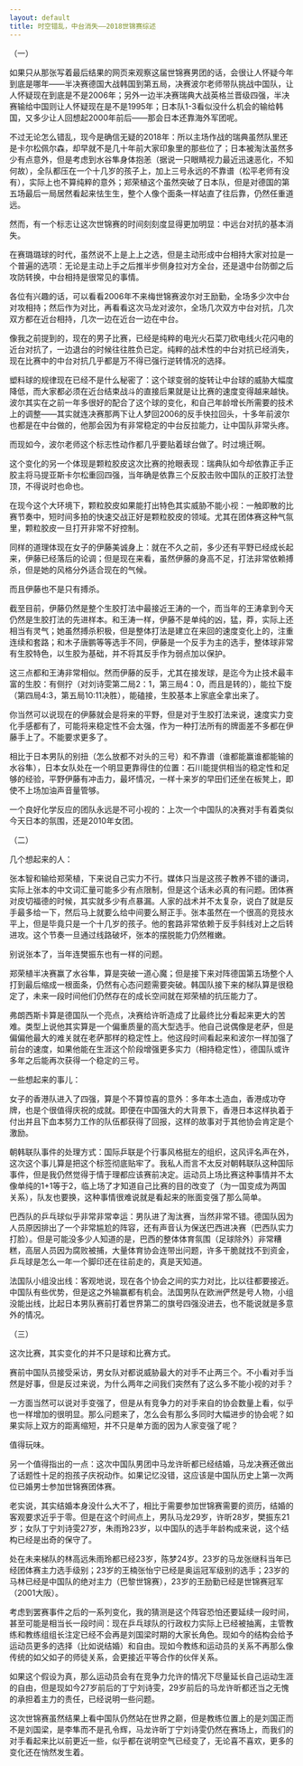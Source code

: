 ```yaml
---
layout: default
title: 时空错乱，中台消失——2018世锦赛综述
---
```


（一）

如果只从那张写着最后结果的网页来观察这届世锦赛男团的话，会很让人怀疑今年到底是哪年——半决赛德国大战韩国到第五局，决赛波尔老师带队挑战中国队，让人怀疑现在到底是不是2006年；另外一边半决赛瑞典大战英格兰晋级四强，半决赛输给中国则让人怀疑现在是不是1995年；日本队1-3看似没什么机会的输给韩国，又多少让人回想起2000年前后——那会日本还靠海外军团呢。

不过无论怎么错乱，现今是确信无疑的2018年：所以主场作战的瑞典虽然队里还是卡尔松佩尔森，却早就不是几十年前大家印象里的那些位了；日本被淘汰虽然多少有点意外，但是考虑到水谷隼身体抱恙（据说一只眼睛视力最近迅速恶化，不知何故），全队都压在一个十几岁的孩子上，加上三号永远的不靠谱（松平老师有没有），实际上也不算纯粹的意外；郑荣植这个虽然突破了日本队，但是对德国的第五场最后一局居然看起来怯生生，整个人像个面条一样站直了往后靠，仍然任重道远。

然而，有一个标志让这次世锦赛的时间刻刻度显得更加明显：中远台对抗的基本消失。

在赛璐璐球的时代，虽然说不上是上上之选，但是主动形成中台相持大家对拉是一个普遍的选项：无论是主动上手之后推半步侧身拉对方全台，还是退中台防御之后攻防转换，中台相持是很常见的事情。

各位有兴趣的话，可以看看2006年不来梅世锦赛波尔对王励勤，全场多少次中台对攻相持；然后作为对比，再看看这次马龙对波尔，全场几次双方中台对抗，几次双方都在近台相持，几次一边在近台一边在中台。

像我之前提到的，现在的男子比赛，已经是纯粹的电光火石菜刀砍电线火花闪电的近台对抗了，一边退台的时候往往胜负已定。纯粹的战术性的中台对抗已经消失，现在比赛中的中台对抗几乎都是万不得已强行逆转情况的选择。

塑料球的规律现在已经不是什么秘密了：这个球变弱的旋转让中台球的威胁大幅度降低，而大家都必须在近台结束战斗的直接后果就是让比赛的速度变得越来越快。波尔其实在之前一年多很好的配合了这个球的变化，和自己年龄增长所需要的技术上的调整——其实就连决赛那两下让人梦回2006的反手快拉回头，十多年前波尔也都是在中台做的，他那会因为有非常稳定的中台反拉能力，让中国队非常头疼。

而现如今，波尔老师这个标志性动作都几乎要贴着球台做了。时过境迁啊。

这个变化的另一个体现是颗粒胶皮这次比赛的抢眼表现：瑞典队如今却依靠正手正胶主将马提亚斯卡尔松重回四强，当年确是依靠三个反胶击败中国队的正胶打法登顶，不得说时也命也。

在现今这个大环境下，颗粒胶皮如果能打出特色其实威胁不能小视：一触即散的比赛节奏中，短时间多拍的快速交战正好是颗粒胶皮的领域。尤其在团体赛这种气氛里，颗粒胶皮一旦打开非常不好控制。

同样的道理体现在女子的伊藤美诚身上：就在不久之前，多少还有平野已经成长起来，伊藤已经落后的论调；但是现在来看，虽然伊藤的身高不足，打法非常依赖搏杀，但是她的风格分外适合现在的气候。

而且伊藤也不是只有搏杀。

截至目前，伊藤仍然是整个生胶打法中最接近王涛的一个，而当年的王涛拿到今天仍然是生胶打法的先进样本。和王涛一样，伊藤不是单纯的凶，猛，莽，实际上还相当有灵气；她虽然搏杀积极，但是整体打法是建立在来回的速度变化上的，注重连续和套路；和木子唐鹏等等选手不同，伊藤是一个反手为主的选手，整体球非常有生胶特色，以生胶为基础，并不将其反手作为弱点加以保护。

这三点都和王涛非常相似。然而伊藤的反手，尤其在接发球，是迄今为止技术最丰富的生胶：有侧拧（对刘诗雯第二局2：1，第三局4：0，而且是转的），能拉下旋（第四局4:3，第五局10:11决胜），能磕接，生胶基本上家底全拿出来了。

你当然可以说现在的伊藤就会是将来的平野，但是对于生胶打法来说，速度实力变化手感都有了，可能将来稳定性不会太强，作为一种打法所有的牌面差不多都在伊藤手上了。不能要求更多了。

相比于日本男队的别扭（怎么放都不对头的三号）和不靠谱（谁都能赢谁都能输的水谷隼），日本女队处在一个明显更靠得住的位置：石川能提供相当的稳定性和足够的经验，平野伊藤有冲击力，最坏情况，一样十来岁的早田们还坐在板凳上，即使不上场加油声音量管够。

一个良好化学反应的团队永远是不可小视的：上次一个中国队的决赛对手有着类似今天日本的氛围，还是2010年女团。



（二）

几个想起来的人：

张本智和输给郑荣植，下来说自己实力不行。媒体只当是这孩子教养不错的谦词，实际上张本的中文词汇量可能多少有点限制，但是这个话未必真的有问题。团体赛对皮切福德的时候，其实就多少有点暴漏。人家的战术并不太复杂，说白了就是反手最多给一下，然后马上就要么给中间要么掰正手。张本虽然在一个很高的竞技水平上，但是毕竟只是一个十几岁的孩子。他的套路非常依赖于反手斜线对上之后转进攻。这个节奏一旦通过线路破坏，张本的摆脱能力仍然稚嫩。

别说张本了，当年连樊振东也有一样的问题。

郑荣植半决赛赢了水谷隼，算是突破一道心魔；但是接下来对阵德国第五场整个人打到最后缩成一根面条，仍然有心态问题需要突破。韩国队接下来的梯队算是很稳定了，未来一段时间他们仍然存在的成长空间就在郑荣植的抗压能力了。

弗朗西斯卡算是德国队一个亮点，决赛给许昕造成了比最终比分看起来更大的苦难。类型上说他其实算是一个偏重质量的高大型选手。他自己说偶像是老萨，但是偏偏他最大的难关就在老萨那样的稳定性上。他这段时间看起来和波尔一样加强了前台的速度，如果他能在生涯这个阶段增强更多实力（相持稳定性），德国队或许多年之后能再次获得一个稳定的三号。

一些想起来的事儿：

女子的香港队进入了四强，算是个不算惊喜的意外：多年本土造血，香港成功夺牌，也是个很值得庆祝的成就。即便在中国强大的大背景下，香港日本这样执着于付出并且下血本努力工作的队伍都获得了回报，这样的故事对于其他协会肯定是个激励。

朝韩联队事件的处理方式：国际乒联是个行事风格挺左的组织，这风评名声在外，这次这个事儿算是把这个标签彻底贴牢了。我私人而言不太反对朝韩联队这种国际事件，但是我仍然觉得于情于理都应该赛前决定。运动员上场比赛这种事情并不太像单纯的1+1等于2，临上场了才知道自己比赛的目的改变了（为一国变成为两国关系），队友也要换，这种事情很难说就是看起来的账面变强了那么简单。

巴西队的乒乓球似乎非常非常幸运：男队进了淘汰赛，当然非常不错。德国队因为人员原因排出了一个非常尴尬的阵容，还有声音认为保送巴西进决赛（巴西队实力打脸）。但是可能没多少人知道的是，巴西的整体体育氛围（足球除外）非常糟糕，高层人员因为腐败被捕，大量体育协会连带出问题，许多干脆就找不到资金，乒乓球是怎么一年一个脚印还在往前走的，真是天知道。

法国队小组没出线：客观地说，现在各个协会之间的实力对比，比以往都要接近。中国队有些优势，但是这之外输赢都有机会。法国男队在欧洲俨然是号人物，小组没能出线，比起日本男队赛前打着世界第二的旗号四强没进去，也不能说就是多意外的情况。



（三）

这次比赛，其实变化的并不只是球和比赛方式。

赛前中国队员接受采访，男女队对都说威胁最大的对手不止两三个。不小看对手当然是好事，但是反过来说，为什么两年之间我们突然有了这么多不能小视的对手？

一方面当然可以说对手变强了，但是从有竞争力的对手来自的协会数量上看，似乎也一样增加的很明显。那么问题来了，怎么会有那么多同时大幅进步的协会呢？如果实际上双方的距离缩短，并不只是单方面的因为人家变强了呢？

值得玩味。

另一个值得指出的一点：这次中国队男团中马龙许昕都已经结婚，马龙决赛还做出了话题性十足的抱孩子庆祝动作。如果记忆没错，这应该是中国队历史上第一次两位已婚男士参加世锦赛团体赛。

老实说，其实结婚本身没什么大不了，相比于需要参加世锦赛需要的资历，结婚的客观要求近乎于零。但是在这个时间点上，男队马龙29岁，许昕28岁，樊振东21岁；女队丁宁刘诗雯27岁，朱雨玲23岁，以中国队的选手年龄构成来说，这个结构已经是出奇的保守了。

处在未来梯队的林高远朱雨玲都已经23岁，陈梦24岁。23岁的马龙张继科当年已经团体赛主力选手级别；23岁的王楠张怡宁已经是奥运冠军级别的选手；23岁的马林已经是中国队的绝对主力（巴黎世锦赛），23岁的王励勤已经是世锦赛冠军（2001大阪）。

考虑到罢赛事件之后的一系列变化，我的猜测是这个阵容恐怕还要延续一段时间，甚至可能是相当长一段时间：现在乒乓球队的行政权力实际上已经被抽离，主管教练和教练组组长注定已经不会再是刘国梁时期的大家长角色。现如今的结构会给予运动员更多的选择（比如说结婚）和自由。现如今教练和运动员的关系不再那么像传统的如父如子的师徒关系，会更接近平等合作的伙伴关系。

如果这个假设为真，那么运动员会有在竞争力允许的情况下尽量延长自己运动生涯的自由，但是现如今27岁前后的丁宁刘诗雯，29岁前后的马龙许昕都还当之无愧的承担着主力的责任，已经说明一些问题。

这次世锦赛虽然结果上看中国队仍然站在世界之巅，但是教练位置上的是刘国正而不是刘国梁，是李隼而不是孔令辉，马龙许昕丁宁刘诗雯仍然在赛场上，而我们的对手看起来比以前更近一些，似乎都在说明空气已经变了，无论喜不喜欢，更多的变化还在悄然发生着。